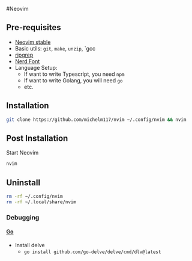 #Neovim

## Pre-requisites
- [Neovim stable](https://github.com/neovim/neovim/releases/tag/stable)
- Basic utils: `git`, `make`, `unzip`, `gcc
- [ripgrep](https://github.com/BurntSushi/ripgrep#installation)
- [Nerd Font](https://www.nerdfonts.com/)
- Language Setup:
  - If want to write Typescript, you need `npm`
  - If want to write Golang, you will need `go`
  - etc.

## Installation
```sh
git clone https://github.com/michelm117/nvim ~/.config/nvim && nvim
```

## Post Installation
Start Neovim
```sh
nvim
```

## Uninstall
```sh
rm -rf ~/.config/nvim
rm -rf ~/.local/share/nvim
```

### Debugging
#### [Go](https://github.com/mfussenegger/nvim-dap/wiki/Debug-Adapter-installation#go)
- Install delve
  - `go install github.com/go-delve/delve/cmd/dlv@latest`


